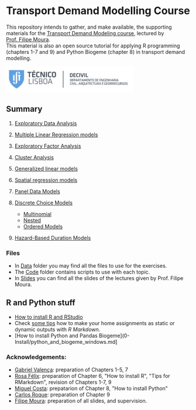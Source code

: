 Transport Demand Modelling Course
================

This repository intends to gather, and make available, the supporting materials for the [Transport Demand Modeling course](https://fenix.tecnico.ulisboa.pt/disciplinas/MPTra/2020-2021/1-semestre/materiais-de-apoio), lectured by [Prof. Filipe Moura](https://ushift.tecnico.ulisboa.pt/team-filipe-moura/).  
This material is also an open source tutorial for applying R programming (chapters 1-7 and 9) and Python Biogeme (chapter 8) in transport demand modelling.

![](README_files/ist.PNG)

## Summary

1.  [Exploratory Data Analysis](1-ExploratoryDataAnalysis.md)

2.  [Multiple Linear Regression models](2-MultipleLinearRegression.md)

3.  [Exploratory Factor Analysis](3-FactorAnalysis.md)

4.  [Cluster Analysis](4-ClusterAnalysis.md)

5.  [Generalized linear models](5-GeneralizedLinearModels.md)

6.  [Spatial regression models](6-SpatialModels.md)

7.  [Panel Data Models](7-PanelModels.md)

8.  [Discrete Choice Models](8-DiscreteChoiceModels/)
    
      - [Multinomial](8-DiscreteChoiceModels/8.1-MultinomialLogitAndProbitModels/)
      - [Nested](8-DiscreteChoiceModels/8.2-NestedLogitModels/)
      - [Ordered Models](8-DiscreteChoiceModels/8.3-OrderedLogitModels/)

9.  [Hazard-Based Duration Models](9-HazardBasedModels.md)

### Files

  - In [Data](Data/) folder you may find all the files to use for the
    exercises.  
  - The [Code](Code/) folder contains scripts to use with each topic.
  - In [Slides](Slides/Slides.md) you can find all the slides of the
    lectures given by Prof. Filipe Moura.

## R and Python stuff

  - [How to install R and RStudio](0-InstallR.md)
  - Check [some tips](RMarkdownReports.md) how to make your home assignments as static or dynamic outputs with *R Markdown*.
  - [How to install Python and Pandas Biogeme](0-Install/python_and_biogeme_windows.md]
  
### Acknowledgements:

* [Gabriel Valença](https://ushift.tecnico.ulisboa.pt/team-gabriel-valenca/): preparation of Chapters 1-5, 7
* [Rosa Félix](https://ushift.tecnico.ulisboa.pt/team-rosa-felix/): preparation of Chapter 6, "How to install R", "Tips for RMarkdown", revision of Chapters 1-7, 9
* [Miguel Costa](https://ushift.tecnico.ulisboa.pt/team-miguel-costa/): prepatarion of Chapter 8, "How to install Python"
* [Carlos Roque](https://ushift.tecnico.ulisboa.pt/team-carlos-roque/): preparation of Chapter 9
* [Filipe Moura](https://ushift.tecnico.ulisboa.pt/team-filipe-moura/): preparation of all slides, and supervision.

